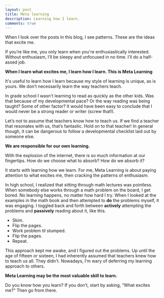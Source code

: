```yaml
---
layout: post
title: Meta learning
description: Learning how I learn.
comments: true
---
```

When I look over the posts in this blog, I see patterns.  These are the ideas that excite me.

If you’re like me, you only learn when you're enthusiastically interested.  Without enthusiasm, I’ll be sleepy and unfocused in no time.  I’ll do a half-assed job.

**When I learn what excites me, I learn how I learn. This is Meta Learning**

It's useful to learn how I learn because my style of learning is unique, as is yours.  We don’t necessarily learn the way teachers teach.

In grade school I wasn't learning to read as quickly as the other kids.  Was that because of my developmental pace? Or the way reading was being taught?  Some of other factor? It would have been easy to conclude that I would never be a strong reader or writer (screw that!).

Let’s not to assume that teachers know how to teach us.  If we find a teacher that resonates with us, that’s fantastic.  Hold on to that teacher!  In general though, it can be dangerous to follow a developmental checklist laid out by someone else.

**We are responsible for our own learning.**

With the explosion of the internet, there is so much information at our fingertips.  How do we choose what to absorb?  How do we absorb it?

It starts with learning how we learn.  For me, Meta Learning is about paying attention to what excites me, then cracking the patterns of enthusiasm.
         
In high school, I realized that sitting through math lectures was pointless.  When somebody else works through a math problem on the board, I get bored.  No learning happens, no matter how hard I try.  When I looked at the examples in the math book and then attempted to **do** the problems myself, it was engaging.  I toggled back and forth between **actively** attempting the problems and **passively** reading about it, like this.

  - Skim.    
  - Flip the pages.
  - Work problem til stumped.
  - Flip the pages. 
  - Repeat. 
    
This approach kept me awake, and I figured out the problems.  Up until the age of fifteen or sixteen, I had inherently assumed that teachers knew how to teach us all.  They didn't.  Nowadays, I’m wary of deferring my learning approach to others.

**Meta Learning may be the most valuable skill to learn.**
    
Do you know how you learn?  If you don’t, start by asking, “What excites me?”  Then go from there.
